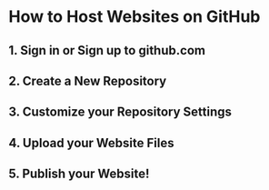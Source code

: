 # How to Host Websites on GitHub

## 1. Sign in or Sign up to github.com


## 2. Create a New Repository 

## 3. Customize your Repository Settings

## 4. Upload your Website Files

## 5. Publish your Website!

